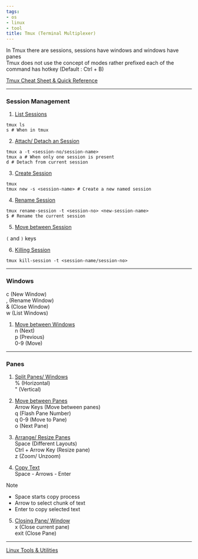 ```yaml
---
tags:
- os
- linux
- tool
title: Tmux (Terminal Multiplexer)
---
```


In Tmux there are sessions, sessions have windows and windows have panes  
Tmux does not use the concept of modes rather prefixed each of the command has hotkey (Default : Ctrl + B)

[Tmux Cheat Sheet & Quick Reference](https://tmuxcheatsheet.com/)

---

### Session Management

1. <u>List Sessions</u>

````shell
tmux ls
s # When in tmux
````

2. <u>Attach/ Detach an Session</u>

````shell
tmux a -t <session-no/session-name>
tmux a # When only one session is present
d # Detach from current session
````

3. <u>Create Session</u>

````shell
tmux
tmux new -s <session-name> # Create a new named session
````

4. <u>Rename Session</u>

````shell
tmux rename-session -t <session-no> <new-session-name>
$ # Rename the current session
````

5. <u>Move between Session</u>

`(` and `)` keys

6. <u>Killing Session</u>

````shell
tmux kill-session -t <session-name/session-no>
````

---

### Windows

c (New Window)  
, (Rename Window)  
& (Close Window)  
w (List Windows)

1. <u>Move between Windows</u>  
   n (Next)  
   p (Previous)  
   0-9 (Move)

---

### Panes

1. <u>Split Panes/ Windows</u>  
   % (Horizontal)  
   " (Vertical)

2. <u>Move between Panes</u>  
   Arrow Keys (Move between panes)  
   q (Flash Pane Number)  
   q 0-9 (Move to Pane)  
   o (Next Pane)

3. <u>Arrange/ Resize Panes</u>  
   Space (Different Layouts)  
   Ctrl + Arrow Key (Resize pane)  
   z (Zoom/ Unzoom)

4. <u>Copy Text</u>  
   Space - Arrows - Enter 

 > [!NOTE]
 > * Space starts copy process
 > * Arrow to select chunk of text
 > * Enter to copy selected text

5. <u>Closing Pane/ Window</u>  
   x (Close current pane)  
   exit (Close Pane)

---

[Linux Tools & Utilities](linux-tools-and-utilities.md)